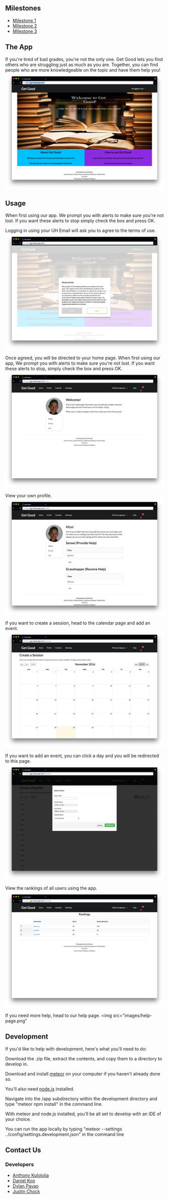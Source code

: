 ## Milestones
- <a href="https://github.com/get-good/gg/projects/1">Milestone 1</a>
- <a href="https://github.com/get-good/gg/projects/2">Milestone 2</a>
- <a href="https://github.com/get-good/gg/projects/3">Milestone 3</a>

## The App
If you're tired of bad grades, you're not the only one. Get Good lets you find others who are struggling just as much as you are. Together, you can find people who are more knowledgeable on the topic and have them help you!
<img src="images/no-logged-home-page.png">

## Usage

When first using our app. We prompt you with alerts to make sure you're not lost. If you want these alerts to stop simply check the box and press OK.

Logging in using your UH Email will ask you to agree to the terms of use.
<img src="images/terms-of-use-page.png">

Once agreed, you will be directed to your home page. When first using our app, We prompt you with alerts to make sure you're not lost. If you want these alerts to stop, simply check the box and press OK.
<img src="images/home-page.png">

View your own profile.
<img src="images/profile-page.png">

If you want to create a session, head to the calendar page and add an event.
<img src="images/calendar-page.png">

If you want to add an event, you can click a day and you will be redirected to this page.
<img src="images/add-event-page.png">

View the rankings of all users using the app.
<img src="images/rankings-page.png">

If you need more help, head to our help page.
<img src="images/help-page.png"

## Development
If you'd like to help with development, here's what you'll need to do:
<p>Download the .zip file, extract the contents, and copy them to a directory to develop in.</p>
<p>Download and install <a href="https://www.meteor.com/">meteor</a> on your computer if you haven't already done so.</p>
<p>You'll also need <a href="https://nodejs.org/en/">node.js</a> installed.</p>
<p>Navigate into the /app subdirectory within the development directory and type "meteor npm install" in the command line.</p>
<p>With meteor and node.js installed, you'll be all set to develop with an IDE of your choice.</p>
<p>You can run the app locally by typing "meteor --settings ../config/settings.development.json" in the command line</p>

## Contact Us
### Developers
- <a href="https://github.com/akuloloia">Anthony Kulololia</a>
- <a href="https://github.com/dankoo">Daniel Koo</a>
- <a href="https://github.com/dylanpavao">Dylan Pavao</a>
- <a href="https://github.com/jchock">Justin Chock</a>

